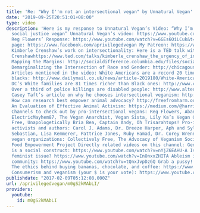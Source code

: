 ```yaml
---
title: 'Re: "Why I''m not an intersectional vegan" by Unnatural Vegan'
date: "2019-09-25T20:51:01+08:00"
type: video
description: 'Here is my response to Unnatural Vegan’s Video: “Why I’m not an intersectional/
  social justice vegan” Unnatural Vegan’s video: https://www.youtube.com/watch?v=tXKhJ1TQwL8&t=2s
  Reg Flowers’ Response: https://www.youtube.com/watch?v=6GEs6OiLCuk&t=1s My Facebook
  page: https://www.facebook.com/aprivilegedvegan My Patreon: https://www.patreon.com/aprivilegedvegan
  Kimberle Crenshaw’s work on intersectionality: Here is a TED talk with Dr. Kimberlé
  Crenshawhttps://www.ted.com/talks/kimberle_crenshaw_the_urgency_of_intersectionality
  Mapping the Margins: http://socialdifference.columbia.edu/files/socialdiff/projects/Article__Mapping_the_Margins_by_Kimblere_Crenshaw.pdf
  Demarginalizing the Intersection of Race and Gender: http://chicagounbound.uchicago.edu/cgi/viewcontent.cgi?article=1052&context=uclf
  Articles mentioned in the video: White Americans are a record 20 times richer than
  blacks: http://www.dailymail.co.uk/news/article-2019180/White-Americans-record-20-times-wealthier-blacks.html
  DC’s White families are 81 times richer than Black ones: http://www.citylab.com/housing/2016/11/in-dc-white-families-are-on-average-81-times-richer-than-black-ones/508892/
  Over a third of police killings are disabled people: http://www.alternet.org/numbers-are-shocking-over-third-killings-police-are-disabled-people
  Casey Taft’s article on why he chooses intersectional veganism: http://veganpublishers.com/intersectional/
  How can research best empower animal advocacy? http://freefromharm.org/animal-advocacy/how-can-research-research-best-empower-animal-advocacy/
  An Evaluation of Effective Animal Activism: https://medium.com/@harrisonnathan/the-actual-number-is-almost-surely-higher-92c908f36517#.pm33lsh9t
  Channels to check out by pro-intersectional vegans: Reg Flowers, Abantu May, Mexie,
  ElectricMayhem87, The Vegan Anarchist, Vegan Sista, Lily Ka’s Vegan Garden, Collectively
  Free, Unapologetically Bria Bea, Captain Andy, Oh Trisarahtops! Pro-intersectional
  activists and authors: Carol J. Adams, Dr. Breeze Harper, Aph and Syl Ko, Cristopher
  Sebastian, Lisa Kemmerer, Pattrice Jones, Ruby Hamad, Dr. Corey Wrenn Pro-intersectional
  vegan organizations: Collectively Free, The Advocacy of Veganism Society and the
  Food Empowerment Project Directly related videos on this channel: Gender/ species
  is a social construct: https://www.youtube.com/watch?v=nYjZ6EAHU-A Is veganism a
  feminist issue? https://www.youtube.com/watch?v=InOnxxZHITA Ableism in the vegan
  community: https://www.youtube.com/watch?v=tQnxJvpDzGQ Grab a pussy! PETA: https://www.youtube.com/watch?v=x3nSclnzEbU
  The ethics behind buying bananas, chocolate, and coffee: https://www.youtube.com/watch?v=bMLEtS2FIkM
  Consumerism and veganism (your $ is your vote): https://www.youtube.com/watch?v=A0Mf0PRDylI'
publishdate: "2017-02-09T05:12:08.000Z"
url: /aprivilegedvegan/m0gS2kMAbLI/
providers:
  youtube:
    id: m0gS2kMAbLI
---
```

